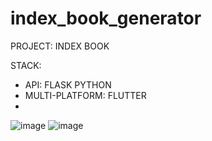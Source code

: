 # index_book_generator

PROJECT: INDEX BOOK

STACK:
- API: FLASK PYTHON
- MULTI-PLATFORM: FLUTTER
- 
![image](https://github.com/jackGetDev/index_book_generator/assets/57647314/fd25cf0b-756d-4a20-8828-969add54db19)
![image](https://github.com/jackGetDev/index_book_generator/assets/57647314/2b42e65d-71d5-4e01-a795-b1032fa15e8b)


